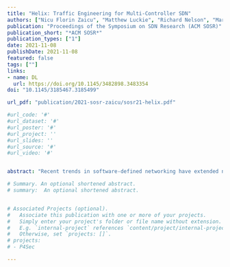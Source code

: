 ```yaml
---
title: "Helix: Traffic Engineering for Multi-Controller SDN"
authors: ["Nicu Florin Zaicu", "Matthew Luckie", "Richard Nelson", "Marinho Barcellos"]
publication: "Proceedings of the Symposium on SDN Research (ACM SOSR)"
publication_short: "*ACM SOSR*"
publication_types: ["1"]
date: 2021-11-08
publishDate: 2021-11-08
featured: false
tags: [""]
links:
- name: DL
  url: https://doi.org/10.1145/3482898.3483354
doi: "10.1145/3185467.3185499"

url_pdf: "publication/2021-sosr-zaicu/sosr21-helix.pdf"

#url_code: '#'
#url_dataset: '#'
#url_poster: '#'
#url_project: ''
#url_slides: ''
#url_source: '#'
#url_video: '#'


abstract: "Recent trends in software-defined networking have extended network programmability to the data plane through programming languages such as P4. Unfortunately, the chance of introducing bugs in the network also increases significantly in this new context. Existing data plane verification approaches are unable to model P4 programs, or they present severe restrictions in the set of properties that can be modeled. In this paper, we introduce a data plane program verification approach based on assertion checking and symbolic execution. Network programmers annotate P4 programs with assertions expressing general security and correctness properties. Once annotated, these programs are transformed into C-based models and all their possible paths are symbolically executed. Results show that the proposed approach, called ASSERT-P4, can uncover a broad range of bugs and software flaws. Furthermore, experimental evaluation shows that it takes less than a minute for verifying various P4 applications proposed in the literature."

# Summary. An optional shortened abstract.
# summary:  An optional shortened abstract.


# Associated Projects (optional).
#   Associate this publication with one or more of your projects.
#   Simply enter your project's folder or file name without extension.
#   E.g. `internal-project` references `content/project/internal-project/index.md`.
#   Otherwise, set `projects: []`.
# projects:
# - P4Sec

---
```





